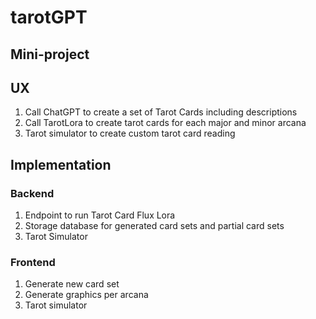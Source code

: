 # tarotGPT

## Mini-project 

## UX

1. Call ChatGPT to create a set of Tarot Cards including descriptions
2. Call TarotLora to create tarot cards for each major and minor arcana
3. Tarot simulator to create custom tarot card reading

## Implementation

### Backend
1. Endpoint to run Tarot Card Flux Lora
2. Storage database for generated card sets and partial card sets
3. Tarot Simulator

### Frontend

1. Generate new card set
2. Generate graphics per arcana 
3. Tarot simulator